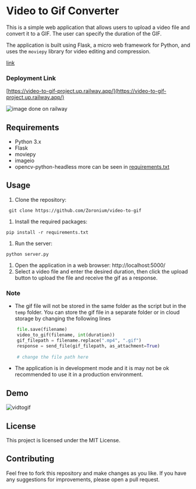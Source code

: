 # Video to Gif Converter
This is a simple web application that allows users to upload a video file and convert it to a GIF. The user can specify the duration of the GIF.

The application is built using Flask, a micro web framework for Python, and uses the `moviepy` library for video editing and compression.

[link](#demo)

### Deployment Link
[https://video-to-gif-project.up.railway.app/](https://video-to-gif-project.up.railway.app/)

![image](https://user-images.githubusercontent.com/89680252/212937441-b3828a0b-820b-4d5b-a6f6-c2c2ff8e606f.png)
done on railway

## Requirements
- Python 3.x
- Flask
- moviepy
- imageio
- opencv-python-headless
more can be seen in [requirements.txt](./requirements.txt)

## Usage
1. Clone the repository:
```
 git clone https://github.com/Zoronium/video-to-gif
```
1. Install the required packages: 
```
pip install -r requirements.txt
```
1. Run the server: 
```
python server.py
```
1. Open the application in a web browser: http://localhost:5000/
1. Select a video file and enter the desired duration, then click the upload button to upload the file and receive the gif as a response.
### Note
- The gif file will not be stored in the same folder as the script but in the `temp` folder. You can store the gif file in a separate folder or in cloud storage by changing the following lines
```py
    file.save(filename)
    video_to_gif(filename, int(duration))
    gif_filepath = filename.replace(".mp4", ".gif")
    response = send_file(gif_filepath, as_attachment=True) 
  
    # change the file path here
```
- The application is in development mode and it is may not be ok recommended to use it in a production environment.

## Demo
![vidtogif](https://user-images.githubusercontent.com/89680252/213863340-2809241e-1d8d-4f4f-a4b5-d7ca447fb98e.gif)


## License
This project is licensed under the MIT License.

## Contributing
Feel free to fork this repository and make changes as you like. If you have any suggestions for improvements, please open a pull request.
